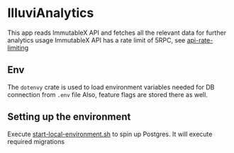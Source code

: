 # IlluviAnalytics
This app reads ImmutableX API and fetches all the relevant data for further analytics usage
ImmutableX API has a rate limit of 5RPC, see [api-rate-limiting](https://docs.x.immutable.com/docs/api-rate-limiting)

## Env
The `dotenvy` crate is used to load environment variables needed for DB connection from `.env` file
Also, feature flags are stored there as well.

## Setting up the environment
Execute [start-local-environment.sh](environment/start-local-environment.sh) to spin up Postgres.
It will execute required migrations